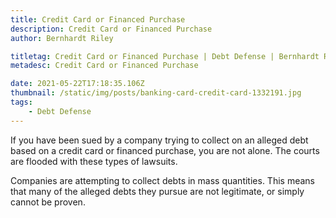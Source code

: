 ```yaml
---
title: Credit Card or Financed Purchase
description: Credit Card or Financed Purchase
author: Bernhardt Riley

titletag: Credit Card or Financed Purchase | Debt Defense | Bernhardt Riley
metadesc: Credit Card or Financed Purchase

date: 2021-05-22T17:18:35.106Z
thumbnail: /static/img/posts/banking-card-credit-card-1332191.jpg
tags:
    - Debt Defense
---
```


<!--StartFragment-->

If you have been sued by a company trying to collect on an alleged debt based on a credit card or financed purchase, you are not alone. The courts are flooded with these types of lawsuits.

Companies are attempting to collect debts in mass quantities. This means that many of the alleged debts they pursue are not legitimate, or simply cannot be proven.

<!--EndFragment-->
